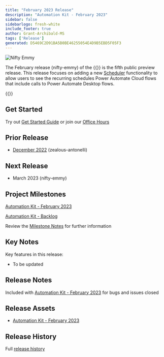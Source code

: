 ```yaml
---
title: "February 2023 Release"
description: "Automation Kit - February 2023"
sidebar: false
sidebarlogo: fresh-white
include_footer: true
author: Grant-Archibald-MS
tags: ['Release']
generated: D5469C2D91BA5B0BE46255054E4D9B5EBD5F05F3
---
```


![Nifty Emmy](/images/nifty-emmy.png)

The February release (nifty-emmy) of the {{<product-name>}} is the fifth public preview release. This release focuses on adding a new [Scheduler](/en-gb/features/scheduler) functionality to allow users to see the recurring schedules Power Automate Cloud flows that include calls to Power Automate Desktop flows.

{{<questions name="/content/en-gb/releases/february-2023.json" completed="Thank you for providing feedback" showNavigationButtons="false" locale="en-gb">}}

## Get Started

Try out [Get Started Guide](/en-gb/get-started) or join our [Office Hours](/en-gb/office-hours)

## Prior Release

- [December 2022](/en-gb/releases/december-2022) (zealous-antonelli)

## Next Release

- March 2023 (nifty-emmy)

## Project Milestones

[Automation Kit - February 2023](https://github.com/orgs/microsoft/projects/486/views/9)

[Automation Kit - Backlog](https://github.com/orgs/microsoft/projects/486/views/1)

Review the [Milestone Notes](/en-gb/releases/milestones) for further information

## Key Notes

Key features in this release:

- To be updated

## Release Notes

Included with [Automation Kit - February 2023](https://github.com/microsoft/powercat-automation-kit/releases/tag/AutomationKit-February2023) for bugs and issues closed

## Release Assets

- [Automation Kit - February 2023](https://github.com/microsoft/powercat-automation-kit/releases/tag/AutomationKit-February2023)

## Release History

Full [release history](/en-gb/releases)

